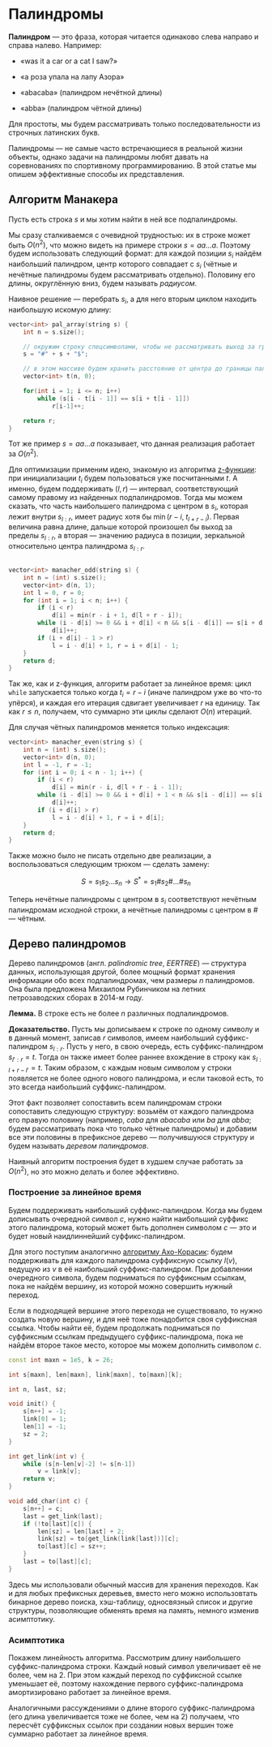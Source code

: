 # Палиндромы

**Палиндром** — это фраза, которая читается одинаково слева направо и справа налево. Например:

* «was it a car or a cat I saw?»

* «а роза упала на лапу Азора»

- «abacaba» (палиндром нечётной длины)

- «abba» (палиндром чётной длины)

Для простоты, мы будем рассматривать только последовательности из строчных латинских букв.

Палиндромы — не самые часто встречающиеся в реальной жизни объекты, однако задачи на палиндромы любят давать на соревнованиях по спортивному программированию. В этой статье мы опишем эффективные способы их представления.

## Алгоритм Манакера

Пусть есть строка $s$ и мы хотим найти в ней все подпалиндромы.

Мы сразу сталкиваемся с очевидной трудностью: их в строке может быть $O(n^2)$, что можно видеть на примере строки $s = aa \ldots a$. Поэтому будем использовать следующий формат: для каждой позиции $s_i$ найдём наибольший палиндром, центр которого совпадает с $s_i$ (чётные и нечётные палиндромы будем рассматривать отдельно). Половину его длины, округлённую вниз, будем называть *радиусом*.

Наивное решение — перебрать $s_i$, а для него вторым циклом находить наибольшую искомую длину: 

```{.c++
vector<int> pal_array(string s) {
    int n = s.size();

    // окружим строку спецсимволами, чтобы не рассматривать выход за границы
    s = "#" + s + "$";

    // в этом массиве будем хранить расстояние от центра до границы палиндрома
    vector<int> t(n, 0);

    for(int i = 1; i <= n; i++)
        while (s[i - t[i - 1]] == s[i + t[i - 1]])
            r[i-1]++;

    return r;
}
```

Тот же пример $s = aa\dots a$ показывает, что данная реализация работает за $O(n^2)$.

Для оптимизации применим идею, знакомую из алгоритма [z-функции](string-searching): при инициализации $t_i$ будем пользоваться уже посчитанными $t$. А именно, будем поддерживать $(l, r)$ — интервал, соответствующий самому правому из найденных подпалиндромов. Тогда мы можем сказать, что часть наибольшего палиндрома с центром в $s_i$, которая лежит внутри $s_{l:r}$, имеет радиус хотя бы $\min(r-i, \; t_{l+r-i})$. Первая величина равна длине, дальше которой произошел бы выход за пределы $s_{l:r}$, а вторая — значению радиуса в позиции, зеркальной относительно центра палиндрома $s_{l:r}$.

```{.c++

vector<int> manacher_odd(string s) {
    int n = (int) s.size();
    vector<int> d(n, 1);
    int l = 0, r = 0;
    for (int i = 1; i < n; i++) {
        if (i < r)
            d[i] = min(r - i + 1, d[l + r - i]);
        while (i - d[i] >= 0 && i + d[i] < n && s[i - d[i]] == s[i + d[i]])
            d[i]++;
        if (i + d[i] - 1 > r)
            l = i - d[i] + 1, r = i + d[i] - 1;
    }
    return d;
}
```

Так же, как и z-функция, алгоритм работает за линейное время: цикл `while` запускается только когда $t_i = r - i$ (иначе палиндром уже во что-то упёрся), и каждая его итерация сдвигает увеличивает $r$ на единицу. Так как $r \leq n$, получаем, что суммарно эти циклы сделают $O(n)$ итераций.

Для случая чётных палиндромов меняется только индексация:

```c++
vector<int> manacher_even(string s) {
    int n = (int) s.size();
    vector<int> d(n, 0);
    int l = -1, r = -1;
    for (int i = 0; i < n - 1; i++) {
        if (i < r)
            d[i] = min(r - i, d[l + r - i - 1]);
        while (i - d[i] >= 0 && i + d[i] + 1 < n && s[i - d[i]] == s[i + d[i] + 1])
            d[i]++;
        if (i + d[i] > r)
            l = i - d[i] + 1, r = i + d[i];
    }
    return d;
}
```

Также можно было не писать отдельно две реализации, а воспользоваться следующим трюком — сделать замену:

$$
S = s_1 s_2 \dots s_n \to S^* = s_1 \# s_2 \# \dots \# s_n
$$

Теперь нечётные палиндромы с центром в $s_i$ соответствуют нечётным палиндромам исходной строки, а нечётные палиндромы с центром в $\#$ — чётным.

## Дерево палиндромов

Дерево палиндромов (англ. *palindromic tree*, *EERTREE*) — структура данных, использующая другой, более мощный формат хранения информации обо всех подпалиндромах, чем размеры $n$ палиндромов. Она была предложена Михаилом Рубинчиком на летних петрозаводских сборах в 2014-м году.

**Лемма.** В строке есть не более $n$ различных подпалиндромов.

**Доказательство.** Пусть мы дописываем к строке по одному символу и в данный момент, записав $r$ символов, имеем наибольший суффикс-палиндром $s_{l:r}$. Пусть у него, в свою очередь, есть суффикс-палиндром $s_{l':r} = t$. Тогда он также имеет более раннее вхождение в строку как $s_{l:l+r-l'} = t$. Таким образом, с каждым новым символом у строки появляется не более одного нового палиндрома, и если таковой есть, то это всегда наибольший суффикс-палиндром.

Этот факт позволяет сопоставить всем палиндромам строки сопоставить следующую структуру: возьмём от каждого палиндрома его правую половину (например, $caba$ для $abacaba$ или $ba$ для $abba$; будем рассматривать пока что только чётные палиндромы) и добавим все эти половины в префиксное дерево — получившуюся структуру и будем называть *деревом палиндромов*.

Наивный алгоритм построения будет в худшем случае работать за $O(n^2)$, но это можно делать и более эффективно.

### Построение за линейное время

Будем поддерживать наибольший суффикс-палиндром. Когда мы будем дописывать очередной символ $c$, нужно найти наибольший суффикс этого палиндрома, который может быть дополнен символом $c$ — это и будет новый наидлиннейший суффикс-палиндром.

Для этого поступим аналогично [алгоритму Ахо-Корасик](aho-corasick): будем поддерживать для каждого палиндрома суффиксную ссылку $l(v)$, ведущую из $v$ в её наибольший суффикс-палиндром. При добавлении очередного символа, будем подниматься по суффиксным ссылкам, пока не найдём вершину, из которой можно совершить нужный переход.

Если в подходящей вершине этого перехода не существовало, то нужно создать новую вершину, и для неё тоже понадобится своя суффиксная ссылка. Чтобы найти её, будем продолжать подниматься по суффиксным ссылкам предыдущего суффикс-палиндрома, пока не найдём второе такое место, которое мы можем дополнить символом $c$.

```c++
const int maxn = 1e5, k = 26;

int s[maxn], len[maxn], link[maxn], to[maxn][k];

int n, last, sz;

void init() {
    s[n++] = -1;
    link[0] = 1;
    len[1] = -1;
    sz = 2;
}

int get_link(int v) {
    while (s[n-len[v]-2] != s[n-1])
        v = link[v];
    return v;
}

void add_char(int c) {
    s[n++] = c;
    last = get_link(last);
    if (!to[last][c]) {
        len[sz] = len[last] + 2;
        link[sz] = to[get_link(link[last])][c];
        to[last][c] = sz++;
    }
    last = to[last][c];
}
```

Здесь мы использовали обычный массив для хранения переходов. Как и для любых префиксных деревьев, вместо него можно использовтать бинарное дерево поиска, хэш-таблицу, односвязный список и другие структуры, позволяющие обменять время на память, немного изменив асимптотику.

### Асимптотика

Покажем линейность алгоритма. Рассмотрим длину наибольшего суффикс-палиндрома строки. Каждый новый символ увеличивает её не более, чем на 2. При этом каждый переход по суффиксной ссылке уменьшает её, поэтому нахождение первого суффикс-палиндрома амортизировано работает за линейное время.

Аналогичными рассуждениями о длине второго суффикс-палиндрома (его длина увеличивается тоже не более, чем на 2) получаем, что пересчёт суффиксных ссылок при создании новых вершин тоже суммарно работает за линейное время.
